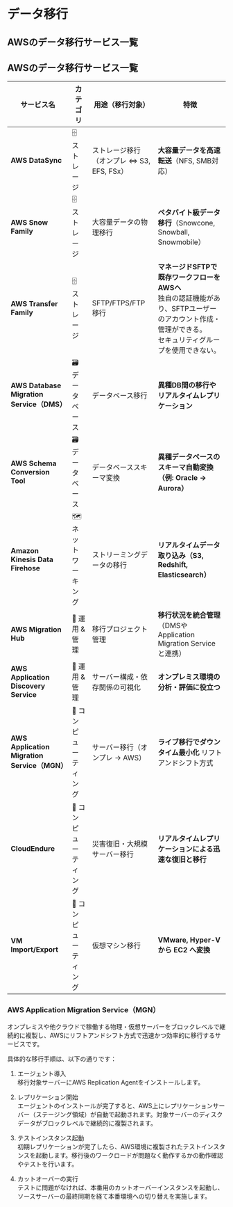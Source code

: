 # データ移行

## AWSのデータ移行サービス一覧

## AWSのデータ移行サービス一覧

| **サービス名** | **カテゴリ** | **用途（移行対象）** | **特徴** |
|------------------------------|------------------|-------------------------|------------------------------------------------------------------|
| **AWS DataSync** | 🗄️ ストレージ | ストレージ移行（オンプレ ⇔ S3, EFS, FSx） | **大容量データを高速転送**（NFS, SMB対応） |
| **AWS Snow Family** | 🗄️ ストレージ | 大容量データの物理移行 | **ペタバイト級データ移行**（Snowcone, Snowball, Snowmobile） |
| **AWS Transfer Family** | 🗄️ ストレージ | SFTP/FTPS/FTP移行 | **マネージドSFTPで既存ワークフローをAWSへ**<br>独自の認証機能があり、SFTPユーザーのアカウント作成・管理ができる。<br>セキュリティグループを使用できない。 |
| **AWS Database Migration Service（DMS）** | 🗃️ データベース | データベース移行 | **異種DB間の移行やリアルタイムレプリケーション** |
| **AWS Schema Conversion Tool** | 🗃️ データベース | データベーススキーマ変換 | **異種データベースのスキーマ自動変換（例: Oracle → Aurora）** |
| **Amazon Kinesis Data Firehose** | 🗺️ ネットワーキング | ストリーミングデータの移行 | **リアルタイムデータ取り込み（S3, Redshift, Elasticsearch）** |
| **AWS Migration Hub** | 🔧 運用 & 管理 | 移行プロジェクト管理 | **移行状況を統合管理**（DMSやApplication Migration Serviceと連携） |
| **AWS Application Discovery Service** | 🔧 運用 & 管理 | サーバー構成・依存関係の可視化 | **オンプレミス環境の分析・評価に役立つ** |
| **AWS Application Migration Service（MGN）** | 💾 コンピューティング | サーバー移行（オンプレ → AWS） | **ライブ移行でダウンタイム最小化** リフトアンドシフト方式 |
| **CloudEndure** | 💾 コンピューティング | 災害復旧・大規模サーバー移行 | **リアルタイムレプリケーションによる迅速な復旧と移行** |
| **VM Import/Export** | 💾 コンピューティング | 仮想マシン移行 | **VMware, Hyper-V から EC2 へ変換** |


### AWS Application Migration Service（MGN）

オンプレミスや他クラウドで稼働する物理・仮想サーバーをブロックレベルで継続的に複製し、AWSにリフトアンドシフト方式で迅速かつ効率的に移行するサービスです。

具体的な移行手順は、以下の通りです：
1. エージェント導入<br>
移行対象サーバーにAWS Replication Agentをインストールします。

2. レプリケーション開始<br>
エージェントのインストールが完了すると、AWS上にレプリケーションサーバー（ステージング領域）が自動で起動されます。対象サーバーのディスクデータがブロックレベルで継続的に複製されます。

3. テストインスタンス起動<br>
初期レプリケーションが完了したら、AWS環境に複製されたテストインスタンスを起動します。移行後のワークロードが問題なく動作するかの動作確認やテストを行います。

4. カットオーバーの実行<br>
テストに問題がなければ、本番用のカットオーバーインスタンスを起動し、ソースサーバーの最終同期を経て本番環境への切り替えを実施します。
